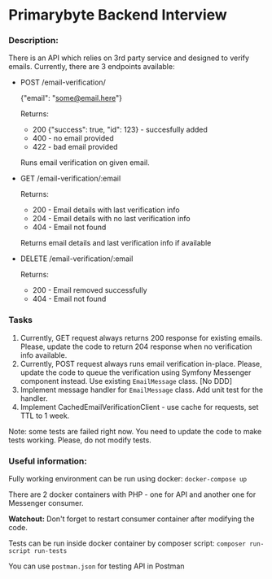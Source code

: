 # Primarybyte Backend Interview

### Description:

There is an API which relies on 3rd party service and designed to verify emails.
Currently, there are 3 endpoints available:
- POST /email-verification/

  {"email": "some@email.here"}

  Returns:
    - 200 {"success": true, "id": 123} - succesfully added
    - 400 - no email provided
    - 422 - bad email provided
  
  Runs email verification on given email.


- GET /email-verification/:email

  Returns:
    - 200 - Email details with last verification info
    - 204 - Email details with no last verification info
    - 404 - Email not found
    
  Returns email details and last verification info if available


- DELETE /email-verification/:email

  Returns:
    - 200 - Email removed successfully
    - 404 - Email not found

### Tasks

1) Currently, GET request always returns 200 response for existing emails. 
Please, update the code to return 204 response when no verification info available.
2) Currently, POST request always runs email verification in-place. 
Please, update the code to queue the verification using Symfony Messenger component instead. 
Use existing `EmailMessage` class. [No DDD]
3) Implement message handler for `EmailMessage` class. Add unit test for the handler.
4) Implement CachedEmailVerificationClient - use cache for requests, set TTL to 1 week.

Note: some tests are failed right now. You need to update the code to make tests working. Please, do not modify tests.

### Useful information:

Fully working environment can be run using docker:
```docker-compose up```

There are 2 docker containers with PHP - one for API and another one for Messenger consumer.

**Watchout:** Don't forget to restart consumer container after modifying the code.

Tests can be run inside docker container by composer script: ```composer run-script run-tests```

You can use `postman.json` for testing API in Postman
